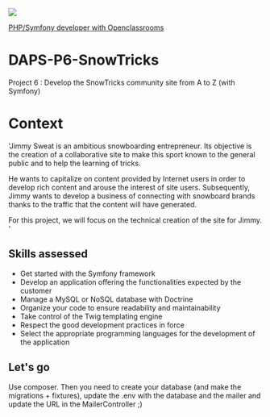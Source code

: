 <a href="https://codeclimate.com/github/08rose08/DAPS-P6-SnowTricks/maintainability"><img src="https://api.codeclimate.com/v1/badges/f01e2b2883b0acf4571c/maintainability" /></a>

<a href="https://openclassrooms.com/fr/paths/59-developpeur-dapplication-php-symfony">PHP/Symfony developer with Openclassrooms</a><br>

# DAPS-P6-SnowTricks
Project 6 : Develop the SnowTricks community site from A to Z (with Symfony)

# Context
'Jimmy Sweat is an ambitious snowboarding entrepreneur. Its objective is the creation of a collaborative site to make this sport known to the general public and to help the learning of tricks.

He wants to capitalize on content provided by Internet users in order to develop rich content and arouse the interest of site users. Subsequently, Jimmy wants to develop a business of connecting with snowboard brands thanks to the traffic that the content will have generated.

For this project, we will focus on the technical creation of the site for Jimmy. '

## Skills assessed
  * Get started with the Symfony framework
  * Develop an application offering the functionalities expected by the customer
  * Manage a MySQL or NoSQL database with Doctrine
  * Organize your code to ensure readability and maintainability
  * Take control of the Twig templating engine
  * Respect the good development practices in force
  * Select the appropriate programming languages for the development of the application

## Let's go
Use composer.
Then you need to create your database (and make the migrations + fixtures), update the .env with the database and the mailer and update the URL in the MailerController ;)